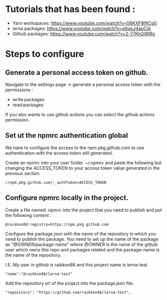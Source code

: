 # Tutorials that has been found :



- Yarn workspaces: https://www.youtube.com/watch?v=G8KXFWftCg0
- lerna packages: https://www.youtube.com/watch?v=p6qoJ4apCjA
- Github packages: https://www.youtube.com/watch?v=2-77KhGWlRg

# Steps to configure

## Generate a personal access token on github.

Navigate to the settings page -> generate a personal access token with the permissions :

- write:packages
- read:packages

If you also wants to use github actions you can select the github actions permission.

## Set ut the npmrc authentication global

We have to configure the access to the npm.pkg.github.com to use authentication with the access token still generated.

Create an npmrc into your user folder. ~/.npmrc and paste the following but changing the ACCESS_TOKEN to your access token value generated in the previous section

```
//npm.pkg.github.com/:_authToken=ACCESS_TOKEN
```

## Configure npmrc locally in the project.

Create a file named .npmrc into the project that you need to publish and put the following content :

```
@raikkon88:registry=https://npm.pkg.github.com
```

Configure the package.json with the name of the repository in which you need to publish the package. You need to set up the name of the package as "@OWNER/package-name" where @OWNER is the name of the github user which owns this repo and packages related and the package-name is the name of the repository.

I.E. My user in github is raikkon88 and this project name is lerna-test

```
"name":"@raikkon88/lerna-test"
```

Add the repository url of the project into the package.json file.

```
"repository": "https://github.com/raikkon88/lerna-test",
```
